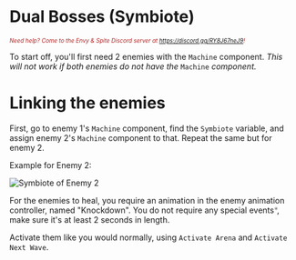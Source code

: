 <h1>Dual Bosses (Symbiote)</h1>
<i><span style="color:FireBrick; font-size:10px;">Need help? Come to the Envy & Spite Discord server at <a href="https://discord.gg/RY8J67neJ9">https://discord.gg/RY8J67neJ9</a>!</span></i>

To start off, you'll first need 2 enemies with the `Machine` component. <i>This will not work if both enemies do not have the </i>`Machine`<i> component. </i>

# Linking the enemies


First, go to enemy 1's `Machine` component, find the `Symbiote` variable, and assign enemy 2's `Machine` component to that. Repeat the same but for enemy 2.

Example for Enemy 2:

<img src="https://github.com/layzyidiot/e-sw/blob/main/images/Screenshot%202024-06-10%20194055.png?raw=true" alt="Symbiote of Enemy 2">

For the enemies to heal, you require an animation in the enemy animation controller, named "Knockdown". You do not require any special events<span style="color:Grey;">*</span>, make sure it's at least 2 seconds in length. 







Activate them like you would normally, using `Activate Arena` and `Activate Next Wave`.

<!-- It works. -Spelar -->
